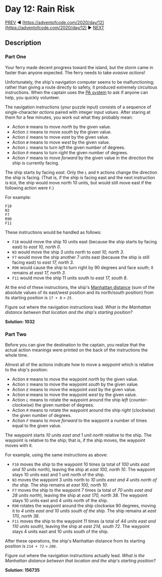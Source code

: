 # Day 12: Rain Risk

[PREV](/questions/2020/11.md) ◀ [https://adventofcode.com/2020/day/12](https://adventofcode.com/2020/day/12) ▶ [NEXT](/questions/2020/13.md)

## Description

### Part One

Your ferry made decent progress toward the island, but the storm came in <span title="At least it wasn't a Category Six!">faster than anyone expected</span>. The ferry needs to take _evasive actions_!

Unfortunately, the ship's navigation computer seems to be malfunctioning; rather than giving a route directly to safety, it produced extremely circuitous instructions. When the captain uses the [PA system](https://en.wikipedia.org/wiki/Public_address_system) to ask if anyone can help, you quickly volunteer.

The navigation instructions (your puzzle input) consists of a sequence of single-character _actions_ paired with integer input _values_. After staring at them for a few minutes, you work out what they probably mean:

*   Action _`N`_ means to move _north_ by the given value.
*   Action _`S`_ means to move _south_ by the given value.
*   Action _`E`_ means to move _east_ by the given value.
*   Action _`W`_ means to move _west_ by the given value.
*   Action _`L`_ means to turn _left_ the given number of degrees.
*   Action _`R`_ means to turn _right_ the given number of degrees.
*   Action _`F`_ means to move _forward_ by the given value in the direction the ship is currently facing.

The ship starts by facing _east_. Only the `L` and `R` actions change the direction the ship is facing. (That is, if the ship is facing east and the next instruction is `N10`, the ship would move north 10 units, but would still move east if the following action were `F`.)

For example:

    F10
    N3
    F7
    R90
    F11
    

These instructions would be handled as follows:

*   `F10` would move the ship 10 units east (because the ship starts by facing east) to _east 10, north 0_.
*   `N3` would move the ship 3 units north to _east 10, north 3_.
*   `F7` would move the ship another 7 units east (because the ship is still facing east) to _east 17, north 3_.
*   `R90` would cause the ship to turn right by 90 degrees and face _south_; it remains at _east 17, north 3_.
*   `F11` would move the ship 11 units south to _east 17, south 8_.

At the end of these instructions, the ship's [Manhattan distance](https://en.wikipedia.org/wiki/Manhattan_distance) (sum of the absolute values of its east/west position and its north/south position) from its starting position is `17 + 8` = _`25`_.

Figure out where the navigation instructions lead. _What is the Manhattan distance between that location and the ship's starting position?_

__Solution: 1032__

### Part Two

Before you can give the destination to the captain, you realize that the actual action meanings were printed on the back of the instructions the whole time.

Almost all of the actions indicate how to move a _waypoint_ which is relative to the ship's position:

*   Action _`N`_ means to move the waypoint _north_ by the given value.
*   Action _`S`_ means to move the waypoint _south_ by the given value.
*   Action _`E`_ means to move the waypoint _east_ by the given value.
*   Action _`W`_ means to move the waypoint _west_ by the given value.
*   Action _`L`_ means to rotate the waypoint around the ship _left_ (_counter-clockwise_) the given number of degrees.
*   Action _`R`_ means to rotate the waypoint around the ship _right_ (_clockwise_) the given number of degrees.
*   Action _`F`_ means to move _forward_ to the waypoint a number of times equal to the given value.

The waypoint starts _10 units east and 1 unit north_ relative to the ship. The waypoint is relative to the ship; that is, if the ship moves, the waypoint moves with it.

For example, using the same instructions as above:

*   `F10` moves the ship to the waypoint 10 times (a total of _100 units east and 10 units north_), leaving the ship at _east 100, north 10_. The waypoint stays 10 units east and 1 unit north of the ship.
*   `N3` moves the waypoint 3 units north to _10 units east and 4 units north of the ship_. The ship remains at _east 100, north 10_.
*   `F7` moves the ship to the waypoint 7 times (a total of _70 units east and 28 units north_), leaving the ship at _east 170, north 38_. The waypoint stays 10 units east and 4 units north of the ship.
*   `R90` rotates the waypoint around the ship clockwise 90 degrees, moving it to _4 units east and 10 units south of the ship_. The ship remains at _east 170, north 38_.
*   `F11` moves the ship to the waypoint 11 times (a total of _44 units east and 110 units south_), leaving the ship at _east 214, south 72_. The waypoint stays 4 units east and 10 units south of the ship.

After these operations, the ship's Manhattan distance from its starting position is `214 + 72` = _`286`_.

Figure out where the navigation instructions actually lead. _What is the Manhattan distance between that location and the ship's starting position?_

__Solution: 156735__